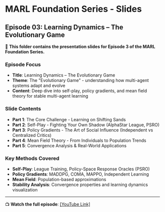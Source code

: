 # MARL Foundation Series - Slides

## Episode 03: Learning Dynamics – The Evolutionary Game

🎯 **This folder contains the presentation slides for Episode 3 of the MARL Foundation Series.**

### **Episode Focus**
- **Title**: Learning Dynamics – The Evolutionary Game
- **Theme**: The "Evolutionary Game" - understanding how multi-agent systems adapt and evolve
- **Content**: Deep dive into self-play, policy gradients, and mean field theory for stable multi-agent learning

### **Slide Contents**
- **Part 1**: The Core Challenge - Learning on Shifting Sands
- **Part 2**: Self-Play - Fighting Your Own Shadow (AlphaStar League, PSRO)
- **Part 3**: Policy Gradients - The Art of Social Influence (Independent vs Centralized Critics)
- **Part 4**: Mean Field Theory - From Individuals to Population Trends
- **Part 5**: Convergence Analysis & Real-World Applications

### **Key Methods Covered**
- **Self-Play**: League Training, Policy-Space Response Oracles (PSRO)
- **Policy Gradients**: MADDPG, COMA, MAPPO, Independent Learning
- **Mean Field**: Population-based approximations
- **Stability Analysis**: Convergence properties and learning dynamics visualization

---

📺 **Watch the full episode**: [[YouTube Link]](https://youtu.be/lGVCK7aP9Hc)  
